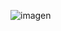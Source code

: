 ![imagen](https://github.com/Facug03/pokemon-app/assets/107658697/c9b31eff-a72b-4486-b1c3-a0c2e254bcb9)
